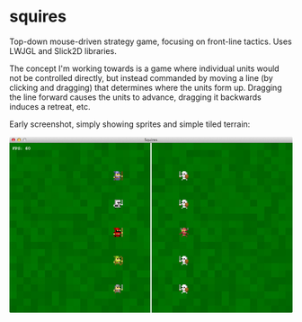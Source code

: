 squires
=======

Top-down mouse-driven strategy game, focusing on front-line tactics. Uses LWJGL and Slick2D libraries.

The concept I'm working towards is a game where individual units would not be controlled directly, but instead commanded by moving a line (by clicking and dragging) that determines where the units form up. Dragging the line forward causes the units to advance, dragging it backwards induces a retreat, etc.

Early screenshot, simply showing sprites and simple tiled terrain:

![screenshot](squires.jpg)
